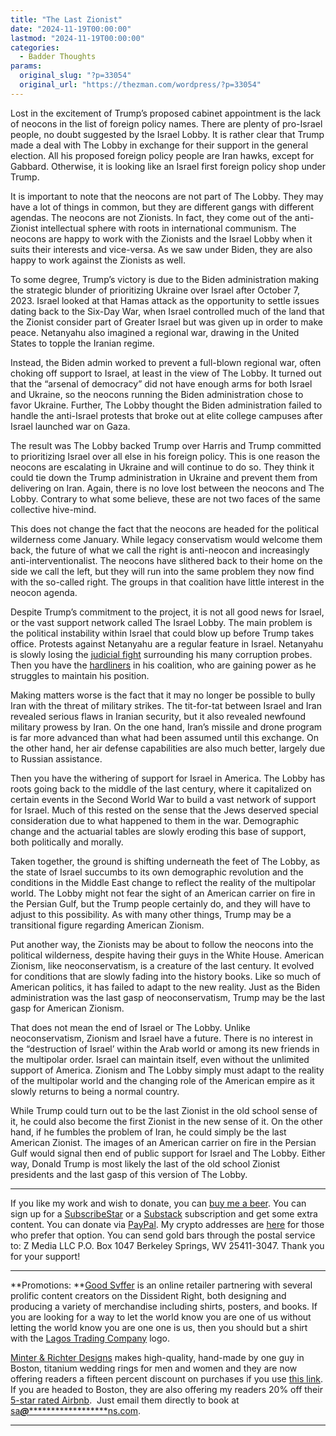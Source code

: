 ```yaml
---
title: "The Last Zionist"
date: "2024-11-19T00:00:00"
lastmod: "2024-11-19T00:00:00"
categories:
  - Badder Thoughts
params:
  original_slug: "?p=33054"
  original_url: "https://thezman.com/wordpress/?p=33054"
---
```


Lost in the excitement of Trump’s proposed cabinet appointment is the
lack of neocons in the list of foreign policy names. There are plenty of
pro-Israel people, no doubt suggested by the Israel Lobby. It is rather
clear that Trump made a deal with The Lobby in exchange for their
support in the general election. All his proposed foreign policy people
are Iran hawks, except for Gabbard. Otherwise, it is looking like an
Israel first foreign policy shop under Trump.

It is important to note that the neocons are not part of The Lobby. They
may have a lot of things in common, but they are different gangs with
different agendas. The neocons are not Zionists. In fact, they come out
of the anti-Zionist intellectual sphere with roots in international
communism. The neocons are happy to work with the Zionists and the
Israel Lobby when it suits their interests and vice-versa. As we saw
under Biden, they are also happy to work against the Zionists as well.

To some degree, Trump’s victory is due to the Biden administration
making the strategic blunder of prioritizing Ukraine over Israel after
October 7, 2023. Israel looked at that Hamas attack as the opportunity
to settle issues dating back to the Six-Day War, when Israel controlled
much of the land that the Zionist consider part of Greater Israel but
was given up in order to make peace. Netanyahu also imagined a regional
war, drawing in the United States to topple the Iranian regime.

Instead, the Biden admin worked to prevent a full-blown regional war,
often choking off support to Israel, at least in the view of The Lobby.
It turned out that the “arsenal of democracy” did not have enough arms
for both Israel and Ukraine, so the neocons running the Biden
administration chose to favor Ukraine. Further, The Lobby thought the
Biden administration failed to handle the anti-Israel protests that
broke out at elite college campuses after Israel launched war on Gaza.

The result was The Lobby backed Trump over Harris and Trump committed to
prioritizing Israel over all else in his foreign policy. This is one
reason the neocons are escalating in Ukraine and will continue to do so.
They think it could tie down the Trump administration in Ukraine and
prevent them from delivering on Iran. Again, there is no love lost
between the neocons and The Lobby. Contrary to what some believe, these
are not two faces of the same collective hive-mind.

This does not change the fact that the neocons are headed for the
political wilderness come January. While legacy conservatism would
welcome them back, the future of what we call the right is anti-neocon
and increasingly anti-interventionalist. The neocons have slithered back
to their home on the side we call the left, but they will run into the
same problem they now find with the so-called right. The groups in that
coalition have little interest in the neocon agenda.

Despite Trump’s commitment to the project, it is not all good news for
Israel, or the vast support network called The Israel Lobby. The main
problem is the political instability within Israel that could blow up
before Trump takes office. Protests against Netanyahu are a regular
feature in Israel. Netanyahu is slowly losing the
<a href="https://archive.is/gtHjy" rel="noopener"
target="_blank">judicial fight</a> surrounding his many corruption
probes. Then you have the
<a href="https://archive.is/9bQXD" rel="noopener"
target="_blank">hardliners</a> in his coalition, who are gaining power
as he struggles to maintain his position.

Making matters worse is the fact that it may no longer be possible to
bully Iran with the threat of military strikes. The tit-for-tat between
Israel and Iran revealed serious flaws in Iranian security, but it also
revealed newfound military prowess by Iran. On the one hand, Iran’s
missile and drone program is far more advanced than what had been
assumed until this exchange. On the other hand, her air defense
capabilities are also much better, largely due to Russian assistance.

Then you have the withering of support for Israel in America. The Lobby
has roots going back to the middle of the last century, where it
capitalized on certain events in the Second World War to build a vast
network of support for Israel. Much of this rested on the sense that the
Jews deserved special consideration due to what happened to them in the
war. Demographic change and the actuarial tables are slowly eroding this
base of support, both politically and morally.

Taken together, the ground is shifting underneath the feet of The Lobby,
as the state of Israel succumbs to its own demographic revolution and
the conditions in the Middle East change to reflect the reality of the
multipolar world. The Lobby might not fear the sight of an American
carrier on fire in the Persian Gulf, but the Trump people certainly do,
and they will have to adjust to this possibility. As with many other
things, Trump may be a transitional figure regarding American Zionism.

Put another way, the Zionists may be about to follow the neocons into
the political wilderness, despite having their guys in the White House.
American Zionism, like neoconservatism, is a creature of the last
century. It evolved for conditions that are slowly fading into the
history books. Like so much of American politics, it has failed to adapt
to the new reality. Just as the Biden administration was the last gasp
of neoconservatism, Trump may be the last gasp for American Zionism.

That does not mean the end of Israel or The Lobby. Unlike
neoconservatism, Zionism and Israel have a future. There is no interest
in the “destruction of Israel’ within the Arab world or among its new
friends in the multipolar order. Israel can maintain itself, even
without the unlimited support of America. Zionism and The Lobby simply
must adapt to the reality of the multipolar world and the changing role
of the American empire as it slowly returns to being a normal country.

While Trump could turn out to be the last Zionist in the old school
sense of it, he could also become the first Zionist in the new sense of
it. On the other hand, if he fumbles the problem of Iran, he could
simply be the last American Zionist. The images of an American carrier
on fire in the Persian Gulf would signal then end of public support for
Israel and The Lobby. Either way, Donald Trump is most likely the last
of the old school Zionist presidents and the last gasp of this version
of The Lobby.

------------------------------------------------------------------------

If you like my work and wish to donate, you can
<a href="https://www.buymeacoffee.com/mujolulu" rel="noopener"
target="_blank">buy me a beer</a>. You can sign up for a
<a href="https://www.subscribestar.com/the-z-blog" rel="noopener"
target="_blank">SubscribeStar</a> or a
<a href="https://thedissident.substack.com/" rel="noopener"
target="_blank">Substack</a> subscription and get some extra content.
You can donate via <a
href="https://www.paypal.com/donate/?cmd=_s-xclick&amp;hosted_button_id=UDAS2Q8JYA6CN&amp;source=url"
rel="noopener" target="_blank">PayPal</a>. My crypto addresses are
<a href="https://thezman.com/wordpress/?page_id=22713" rel="noopener"
target="_blank">here</a> for those who prefer that option. You can send
gold bars through the postal service to: Z Media LLC P.O. Box 1047
Berkeley Springs, WV 25411-3047. Thank you for your support!

------------------------------------------------------------------------

**Promotions: **<a href="https://goodsvffer.com/" rel="noopener" target="_blank">Good
Svffer</a> is an online retailer partnering with several prolific
content creators on the Dissident Right, both designing and producing a
variety of merchandise including shirts, posters, and books. If you are
looking for a way to let the world know you are one of us without
letting the world know you are one one is us, then you should but a
shirt with the
<a href="https://goodsvffer.com/products/lagos-trading-company"
rel="noopener" target="_blank">Lagos Trading Company</a> logo.

<a href="https://www.minterandrichterdesigns.com/"
rel="noreferrer nofollow noopener" target="_blank">Minter &amp; Richter
Designs</a> makes high-quality, hand-made by one guy in Boston, titanium
wedding rings for men and women and they are now offering readers a
fifteen percent discount on purchases if you use
<a href="https://www.minterandrichterdesigns.com/discount/ZMAN"
rel="noreferrer nofollow noopener" target="_blank">this link</a>.
<span class="highlight"><span class="colour"><span class="font"><span class="size">If
you are headed to Boston, they are also offering my readers 20% off
their <a
href="https://www.airbnb.com/users/7988017/listings?user_id=7988017&amp;s=3"
rel="noopener noreferrer" target="_blank">5-star rated Airbnb</a>.  Just
email them directly to book at
<a href="mailto:sa***@*********************ns.com"
data-original-string="zCL++a/X2rTdnu/RMHECGg==cb7XudgL5lUzAR2BVq746wFTGZ4N6XbIGqh9mktTfFu1ojh+gxj4Ii+e3c6MRlI9xFJ"><span
class="apbct-email-encoder"
data-original-string="XeXDLN6QPOExfyeJkIuK0A==cb73rS2C4wSV9C+UGlDYkRWlVCeEPRQYJkX9qLpZ1aNBs5fCYv0ORQruc6rddnTItEq"
title="This contact has been encoded by Anti-Spam by CleanTalk. Click to decode. To finish the decoding make sure that JavaScript is enabled in your browser.">sa<span
class="apbct-blur">***</span>@<span
class="apbct-blur">*********************</span>ns.com</span></a>.</span></span></span></span>

------------------------------------------------------------------------
